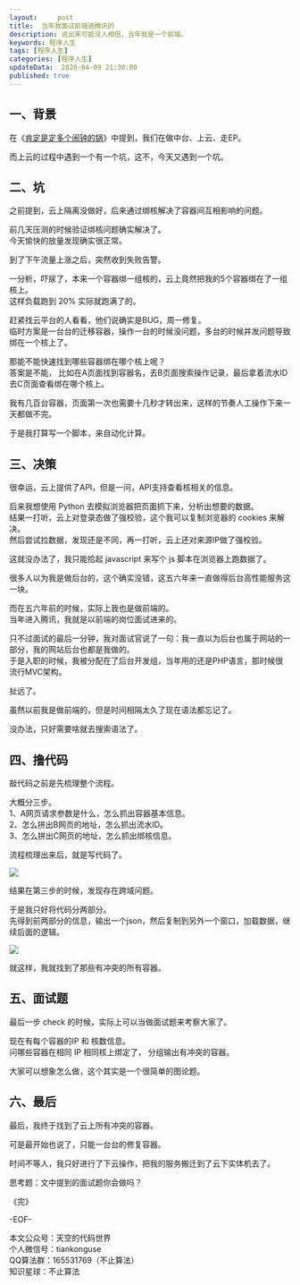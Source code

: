 ```yaml
---   
layout:     post  
title:  当年我面试前端进腾讯的  
description: 说出来可能没人相信，当年我是一个前端。  
keywords: 程序人生  
tags: [程序人生]    
categories: [程序人生]  
updateData:  2020-04-09 21:30:00  
published: true  
---  
```



## 一、背景  


在《[肯定是定多个闹钟的锅](https://mp.weixin.qq.com/s/oIN1Kr5x0wv3jrY_M5shgA)》中提到，我们在做中台、上云、走EP。  


而上云的过程中遇到一个有一个坑，这不，今天又遇到一个坑。  


## 二、坑  


之前提到，云上隔离没做好，后来通过绑核解决了容器间互相影响的问题。  


前几天压测的时候验证绑核问题确实解决了。  
今天愉快的放量发现确实很正常。  


到了下午流量上涨之后，突然收到失败告警。  


一分析，吓尿了，本来一个容器绑一组核的，云上竟然把我的5个容器绑在了一组核上。  
这样负载跑到 20% 实际就跑满了的。  


赶紧找云平台的人看看，他们说确实是BUG，周一修复。  
临时方案是一台台的迁移容器，操作一台的时候没问题，多台的时候并发问题导致绑在一个核上了。  


那能不能快速找到哪些容器绑在哪个核上呢？  
答案是不能， 比如在A页面找到容器名，去B页面搜索操作记录，最后拿着流水ID去C页面查看绑在哪个核上。  


我有几百台容器，页面第一次也需要十几秒才转出来，这样的节奏人工操作下来一天都做不完。  


于是我打算写一个脚本，来自动化计算。  


## 三、决策  


很幸运，云上提供了API，但是一问，API支持查看核相关的信息。  


后来我想使用 Python 去模拟浏览器把页面抓下来，分析出想要的数据。  
结果一打听，云上对登录态做了强校验，这个我可以复制浏览器的 cookies 来解决。  
然后尝试拉数据，发现还是不同，再一打听，云上还对来源IP做了强校验。  


这就没办法了，我只能拾起 javascript 来写个 js 脚本在浏览器上跑数据了。  


很多人以为我是做后台的，这个确实没错，这五六年来一直做得后台高性能服务这一块。  


而在五六年前的时候，实际上我也是做前端的。  
当年进入腾讯，我就是以前端的岗位面试进来的。  


只不过面试的最后一分钟，我对面试官说了一句：我一直以为后台也属于网站的一部分，我的网站后台也都是我做的。  
于是入职的时候，我被分配在了后台开发组，当年用的还是PHP语言，那时候很流行MVC架构。  


扯远了。  


虽然以前我是做前端的，但是时间相隔太久了现在语法都忘记了。  


没办法，只好需要啥就去搜索语法了。  


## 四、撸代码  


敲代码之前是先梳理整个流程。 


大概分三步。  
1、A网页请求参数是什么，怎么抓出容器基本信息。  
2、怎么拼出B网页的地址，怎么抓出流水ID。  
3、怎么拼出C网页的地址，怎么抓出绑核信息。  


流程梳理出来后，就是写代码了。  


![](http://res2020.tiankonguse.com/images/2020/04/09/001.png)  


结果在第三步的时候，发现存在跨域问题。  


于是我只好将代码分两部分。  
先得到前两部分的信息，输出一个json，然后复制到另外一个窗口，加载数据，继续后面的逻辑。  

![](http://res2020.tiankonguse.com/images/2020/04/09/002.png)  


就这样，我就找到了那些有冲突的所有容器。  


## 五、面试题  


最后一步 check 的时候，实际上可以当做面试题来考察大家了。  


现在有每个容器的IP 和 核数信息。  
问哪些容器在相同 IP 相同核上绑定了， 分组输出有冲突的容器。  


大家可以想象怎么做，这个其实是一个很简单的图论题。  


## 六、最后  


最后，我终于找到了云上所有冲突的容器。  

可是最开始也说了，只能一台台的修复容器。  


时间不等人，我只好进行了下云操作，把我的服务搬迁到了云下实体机去了。  


思考题：文中提到的面试题你会做吗？  



《完》


-EOF-  



本文公众号：天空的代码世界  
个人微信号：tiankonguse  
QQ算法群：165531769（不止算法）  
知识星球：不止算法  

